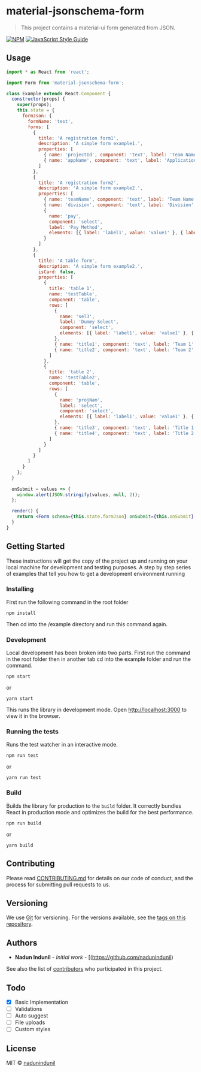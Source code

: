 # material-jsonschema-form

> This project contains a material-ui form generated from JSON. 

[![NPM](https://img.shields.io/npm/v/material-jsonschema-form.svg)](https://www.npmjs.com/package/material-jsonschema-form) [![JavaScript Style Guide](https://img.shields.io/badge/code_style-standard-brightgreen.svg)](https://standardjs.com)

## Usage

```jsx
import * as React from 'react';

import Form from 'material-jsonschema-form';

class Example extends React.Component {
  constructor(props) {
    super(props);
    this.state = {
      formJson: {
        formName: 'test',
        forms: [
          {
            title: 'A registration form1',
            description: 'A simple form example1.',
            properties: [
              { name: 'projectId', component: 'text', label: 'Team Name' },
              { name: 'appName', component: 'text', label: 'Application Name' }
            ]
          },
          {
            title: 'A registration form2',
            description: 'A simple form example2.',
            properties: [
              { name: 'teamName', component: 'text', label: 'Team Name' },
              { name: 'division', component: 'text', label: 'Division' },
              {
                name: 'pay',
                component: 'select',
                label: 'Pay Method',
                elements: [{ label: 'label1', value: 'value1' }, { label: 'label2', value: 'value2' }]
              }
            ]
          },
          {
            title: 'A table form',
            description: 'A simple form example2.',
            isCard: false,
            properties: [
              {
                title: 'table 1',
                name: 'testTable',
                component: 'table',
                rows: [
                  {
                    name: 'sel3',
                    label: 'Dummy Select',
                    component: 'select',
                    elements: [{ label: 'label1', value: 'value1' }, { label: 'label2', value: 'value2' }]
                  },
                  { name: 'title1', component: 'text', label: 'Team 1' },
                  { name: 'title2', component: 'text', label: 'Team 2' }
                ]
              },
              {
                title: 'table 2',
                name: 'testTable2',
                component: 'table',
                rows: [
                  {
                    name: 'projNam',
                    label: 'select',
                    component: 'select',
                    elements: [{ label: 'label1', value: 'value1' }, { label: 'label2', value: 'value2' }]
                  },
                  { name: 'title3', component: 'text', label: 'Title 1' },
                  { name: 'title4', component: 'text', label: 'Title 2' }
                ]
              }
            ]
          }
        ]
      }
    };
  }
  
  onSubmit = values => {
    window.alert(JSON.stringify(values, null, 2));
  };

  render() {
    return <Form schema={this.state.formJson} onSubmit={this.onSubmit} initialValues={{}}/>;
  }
}
```

## Getting Started

These instructions will get the copy of the project up and running on your local machine for development and testing purposes.
A step by step series of examples that tell you how to get a development environment running

### Installing

First run the following command in the root folder

```
npm install
```

Then cd into the /example directory and run this command again.

### Development

Local development has been broken into two parts.
First run the command in the root folder then in another tab cd into the example folder and run the command.

```
npm start
```
or

```
yarn start
```

This runs the library in development mode. Open [http://localhost:3000](http://localhost:3000) to view it in the browser.

### Running the tests

Runs the test watcher in an interactive mode.

```
npm run test
```
or

```
yarn run test
```

### Build

Builds the library for production to the `build` folder.
It correctly bundles React in production mode and optimizes the build for the best performance.

```
npm run build
```
or

```
yarn build
```

## Contributing

Please read [CONTRIBUTING.md](https://github.com/nadunindunil/material-jsonschema-form) for details on our code of conduct, and the process for submitting pull requests to us.

## Versioning

We use [Git](https://git-scm.com/) for versioning. For the versions available, see the [tags on this repository](https://github.com/nadunindunil/material-jsonschema-form/tags). 

## Authors

* **Nadun Indunil** - *Initial work* - [(https://github.com/nadunindunil)

See also the list of [contributors](https://github.com/nadunindunil/material-jsonschema-form/graphs/contributors) who participated in this project.

## Todo

- [x] Basic Implementation
- [ ] Validations
- [ ] Auto suggest
- [ ] File uploads
- [ ] Custom styles

## License

MIT © [nadunindunil](https://github.com/nadunindunil)
